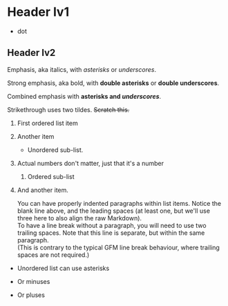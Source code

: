 # Header lv1
* dot
## Header lv2
Emphasis, aka italics, with *asterisks* or _underscores_.

Strong emphasis, aka bold, with **double asterisks** or __double underscores__.

Combined emphasis with **asterisks and _underscores_**.

Strikethrough uses two tildes. ~~Scratch this.~~

1. First ordered list item
2. Another item
    * Unordered sub-list. 
87. Actual numbers don't matter, just that it's a number
    1. Ordered sub-list
4. And another item.

    You can have properly indented paragraphs within list items. Notice the blank line above, and the leading spaces (at least one, but we'll use three here to also align the raw Markdown).       
    To have a line break without a paragraph, you will need to use two trailing spaces.
    Note that this line is separate, but within the same paragraph.     
    (This is contrary to the typical GFM line break behaviour, where trailing spaces are not required.)

* Unordered list can use asterisks
- Or minuses
+ Or pluses

